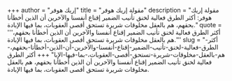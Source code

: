 +++
author = "إريك هوفر"
title = "مقولة إريك هوفر"
description = "مقولة إريك هوفر: أكثر الطرق فعالية لخنق تأنيب الضمير إقناع أنفسنا والآخرين أن الذين أخطأنا بحقهم، هم بالعقل مخلوقات شريرة تستحق أقصى العقوبات، بما فيها الإبادة."
quote = '''أكثر الطرق فعالية لخنق تأنيب الضمير إقناع أنفسنا والآخرين أن الذين أخطأنا بحقهم، هم بالعقل مخلوقات شريرة تستحق أقصى العقوبات، بما فيها الإبادة.'''
slug = "أكثر-الطرق-فعالية-لخنق-تأنيب-الضمير-إقناع-أنفسنا-والآخرين-أن-الذين-أخطأنا-بحقهم،-هم-بالعقل-مخلوقات-شريرة-تستحق-أقصى-العقوبات،-بما-فيها-الإبا"
+++
أكثر الطرق فعالية لخنق تأنيب الضمير إقناع أنفسنا والآخرين أن الذين أخطأنا بحقهم، هم بالعقل مخلوقات شريرة تستحق أقصى العقوبات، بما فيها الإبادة.
